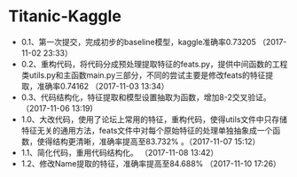 # Titanic-Kaggle
- 0.1、第一次提交，完成初步的baseline模型，kaggle准确率0.73205    （2017-11-02  23:33）    
- 0.2、重构代码，将代码分成预处理提取特征的feats.py，提供中间函数的工程类utils.py和主函数main.py三部分，不同的尝试主要是修改feats的特征提取，准确率0.74162    （2017-11-03  13:34）    
- 0.3、代码结构化，特征提取和模型设置抽取为函数，增加8-2交叉验证。 （2017-11-06 13:19) 
- 1.0、大改代码，使用了论坛上常用的特征，重构代码，使得utils文件中只存储特征无关的通用方法，feats文件中对每个原始特征的处理单独抽象成一个函数，使得结构更清晰，准确率提高至83.732% 。（2017-11-07 15:12）
- 1.1、简化代码，重用代码结构化。 （2017-11-08 13:42）
- 1.2、修改Name提取的特征，准确率提高至84.688%  （2017-11-10 17:26）
